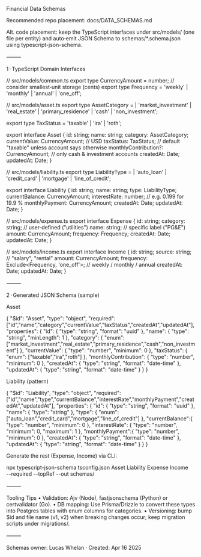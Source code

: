 Financial Data Schemas

Recommended repo placement: docs/DATA_SCHEMAS.md

Alt. code placement: keep the TypeScript interfaces under src/models/ (one file per entity) and auto‑emit JSON Schema to schemas/*.schema.json using typescript-json-schema.

⸻

1 · TypeScript Domain Interfaces

// src/models/common.ts
export type CurrencyAmount = number;        // consider smallest‑unit storage (cents)
export type Frequency = 'weekly' | 'monthly' | 'annual' | 'one_off';

// src/models/asset.ts
export type AssetCategory =
  | 'market_investment'
  | 'real_estate'
  | 'primary_residence'
  | 'cash'
  | 'non_investment';

export type TaxStatus = 'taxable' | 'ira' | 'roth';

export interface Asset {
  id: string;
  name: string;
  category: AssetCategory;
  currentValue: CurrencyAmount;             // USD
  taxStatus: TaxStatus;                     // default "taxable" unless account says otherwise
  monthlyContribution?: CurrencyAmount;     // only cash & investment accounts
  createdAt: Date;
  updatedAt: Date;
}

// src/models/liability.ts
export type LiabilityType =
  | 'auto_loan'
  | 'credit_card'
  | 'mortgage'
  | 'line_of_credit';

export interface Liability {
  id: string;
  name: string;
  type: LiabilityType;
  currentBalance: CurrencyAmount;
  interestRate: number;                     // e.g. 0.199 for 19.9 %
  monthlyPayment: CurrencyAmount;
  createdAt: Date;
  updatedAt: Date;
}

// src/models/expense.ts
export interface Expense {
  id: string;
  category: string;                         // user‑defined ("utilities")
  name: string;                             // specific label ("PG&E")
  amount: CurrencyAmount;
  frequency: Frequency;
  createdAt: Date;
  updatedAt: Date;
}

// src/models/income.ts
export interface Income {
  id: string;
  source: string;                           // "salary", "rental"
  amount: CurrencyAmount;
  frequency: Exclude<Frequency, 'one_off'>; // weekly / monthly / annual
  createdAt: Date;
  updatedAt: Date;
}



⸻

2 · Generated JSON Schema (sample)

Asset

{
  "$id": "Asset",
  "type": "object",
  "required": ["id","name","category","currentValue","taxStatus","createdAt","updatedAt"],
  "properties": {
    "id":            { "type": "string", "format": "uuid" },
    "name":          { "type": "string", "minLength": 1 },
    "category":      { "enum": ["market_investment","real_estate","primary_residence","cash","non_investment"] },
    "currentValue":  { "type": "number", "minimum": 0 },
    "taxStatus":     { "enum": ["taxable","ira","roth"] },
    "monthlyContribution": { "type": "number", "minimum": 0 },
    "createdAt":     { "type": "string", "format": "date-time" },
    "updatedAt":     { "type": "string", "format": "date-time" }
  }
}

Liability (pattern)

{
  "$id": "Liability",
  "type": "object",
  "required": ["id","name","type","currentBalance","interestRate","monthlyPayment","createdAt","updatedAt"],
  "properties": {
    "id":            { "type": "string", "format": "uuid" },
    "name":          { "type": "string" },
    "type":          { "enum": ["auto_loan","credit_card","mortgage","line_of_credit"] },
    "currentBalance":{ "type": "number", "minimum": 0 },
    "interestRate":  { "type": "number", "minimum": 0, "maximum": 1 },
    "monthlyPayment":{ "type": "number", "minimum": 0 },
    "createdAt":     { "type": "string", "format": "date-time" },
    "updatedAt":     { "type": "string", "format": "date-time" }
  }
}

Generate the rest (Expense, Income) via CLI:

npx typescript-json-schema tsconfig.json Asset Liability Expense Income \
  --required --topRef --out schemas/



⸻

Tooling Tips
	•	Validation: Ajv (Node), fastjsonschema (Python) or certvalidator (Go).
	•	DB mapping: Use Prisma/Drizzle to convert these types into Postgres tables with enum columns for categories.
	•	Versioning: bump $id and file name (v1, v2) when breaking changes occur; keep migration scripts under migrations/.

⸻

Schemas owner: Lucas Whelan  · Created: Apr 16 2025